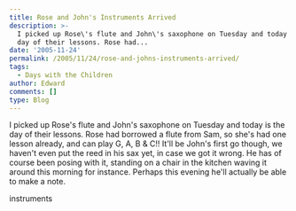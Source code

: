 ```yaml
---
title: Rose and John's Instruments Arrived
description: >-
  I picked up Rose\'s flute and John\'s saxophone on Tuesday and today is the
  day of their lessons. Rose had...
date: '2005-11-24'
permalink: /2005/11/24/rose-and-johns-instruments-arrived/
tags:
  - Days with the Children
author: Edward
comments: []
type: Blog
---
```


I picked up Rose\'s flute and John\'s saxophone on Tuesday and today is
the day of their lessons. Rose had borrowed a flute from Sam, so she\'s
had one lesson already, and can play G, A, B &amp; C!! It\'ll be John\'s
first go though, we haven\'t even put the reed in his sax yet, in case
we got it wrong. He has of course been posing with it, standing on a
chair in the kitchen waving it around this morning for instance. Perhaps
this evening he\'ll actually be able to make a note.

<wpg2>instruments</wpg2>

